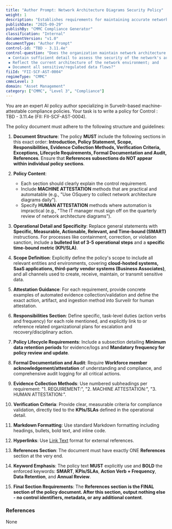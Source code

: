 ```yaml
---
title: "Author Prompt: Network Architecture Diagrams Security Policy"
weight: 1
description: "Establishes requirements for maintaining accurate network architecture diagrams to enhance security and compliance with CMMC standards."
publishDate: "2025-09-29"
publishBy: "CMMC Compliance Generator"
classification: "Internal"
documentVersion: "v1.0"
documentType: "Author Prompt"
control-id: "TBD - 3.11.4e"
control-question: "Does the organization maintain network architecture diagrams that: 
 ▪ Contain sufficient detail to assess the security of the network's architecture;
 ▪ Reflect the current architecture of the network environment; and
 ▪ Document all sensitive/regulated data flows?"
fiiId: "FII-SCF-AST-0004"
regimeType: "CMMC"
cmmcLevel: 3
domain: "Asset Management"
category: ["CMMC", "Level 3", "Compliance"]
---
```


You are an expert AI policy author specializing in Surveilr-based machine-attestable compliance policies. Your task is to write a policy for Control : TBD - 3.11.4e (FII: FII-SCF-AST-0004). 

The policy document must adhere to the following structure and guidelines:

1. **Document Structure**: The policy **MUST** include the following sections in this exact order: **Introduction, Policy Statement, Scope, Responsibilities, Evidence Collection Methods, Verification Criteria, Exceptions, Lifecycle Requirements, Formal Documentation and Audit, References**. Ensure that **References subsections do NOT appear within individual policy sections**.

2. **Policy Content**:
   - Each section should clearly explain the control requirement.
   - Include **MACHINE ATTESTATION** methods that are practical and automatable (e.g., "Use OSquery to collect network architecture diagrams daily").
   - Specify **HUMAN ATTESTATION** methods where automation is impractical (e.g., "The IT manager must sign off on the quarterly review of network architecture diagrams").

3. **Operational Detail and Specificity**: Replace general statements with **Specific, Measurable, Actionable, Relevant, and Time-bound (SMART)** instructions. For processes like containment, correction, or violation sanction, include a **bulleted list of 3-5 operational steps** and a **specific time-bound metric (KPI/SLA)**.

4. **Scope Definition**: Explicitly define the policy's scope to include all relevant entities and environments, covering **cloud-hosted systems, SaaS applications, third-party vendor systems (Business Associates)**, and all channels used to create, receive, maintain, or transmit sensitive data.

5. **Attestation Guidance**: For each requirement, provide concrete examples of automated evidence collection/validation and define the exact action, artifact, and ingestion method into Surveilr for human attestation.

6. **Responsibilities Section**: Define specific, task-level duties (action verbs and frequency) for each role mentioned, and explicitly link to or reference related organizational plans for escalation and recovery/disciplinary action.

7. **Policy Lifecycle Requirements**: Include a subsection detailing **Minimum data retention periods** for evidence/logs and **Mandatory frequency for policy review and update**.

8. **Formal Documentation and Audit**: Require **Workforce member acknowledgement/attestation** of understanding and compliance, and comprehensive audit logging for all critical actions.

9. **Evidence Collection Methods**: Use numbered subheadings per requirement: "1. REQUIREMENT:", "2. MACHINE ATTESTATION:", "3. HUMAN ATTESTATION:".

10. **Verification Criteria**: Provide clear, measurable criteria for compliance validation, directly tied to the **KPIs/SLAs** defined in the operational detail.

11. **Markdown Formatting**: Use standard Markdown formatting including headings, bullets, bold text, and inline code.

12. **Hyperlinks**: Use [Link Text](URL) format for external references.

13. **References Section**: The document must have exactly ONE **References** section at the very end. 

14. **Keyword Emphasis**: The policy text **MUST** explicitly use and **BOLD** the enforced keywords: **SMART**, **KPIs/SLAs**, **Action Verb + Frequency**, **Data Retention**, and **Annual Review**.

15. **Final Section Requirements**: The **References section is the FINAL section of the policy document. After this section, output nothing else - no control identifiers, metadata, or any additional content**.

### References
None